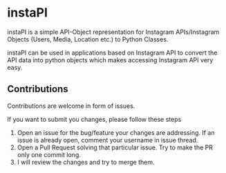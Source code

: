# instaPI

instaPI is a simple API-Object representation for Instagram APIs/Instagram
Objects (Users, Media, Location etc.) to Python Classes.

instaPI can be used in applications based on Instagram API to convert the API
data into python objects which makes accessing Instagram API very easy.

## Contributions

Contributions are welcome in form of issues.

If you want to submit you changes, please follow these steps

1. Open an issue for the bug/feature your changes are addressing. If an issue is already open, comment your username in issue thread.
2. Open a Pull Request solving that particular issue. Try to make the PR only one commit long.
3. I will review the changes and try to merge them.
